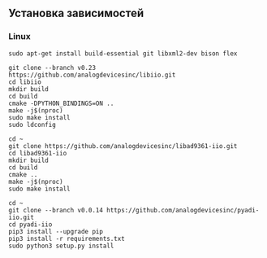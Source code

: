 







## Установка зависимостей

### Linux
    sudo apt-get install build-essential git libxml2-dev bison flex
    
    git clone --branch v0.23 https://github.com/analogdevicesinc/libiio.git
    cd libiio
    mkdir build
    cd build
    cmake -DPYTHON_BINDINGS=ON ..
    make -j$(nproc)
    sudo make install
    sudo ldconfig

    cd ~
    git clone https://github.com/analogdevicesinc/libad9361-iio.git
    cd libad9361-iio
    mkdir build
    cd build
    cmake ..
    make -j$(nproc)
    sudo make install

    cd ~
    git clone --branch v0.0.14 https://github.com/analogdevicesinc/pyadi-iio.git
    cd pyadi-iio
    pip3 install --upgrade pip
    pip3 install -r requirements.txt
    sudo python3 setup.py install






